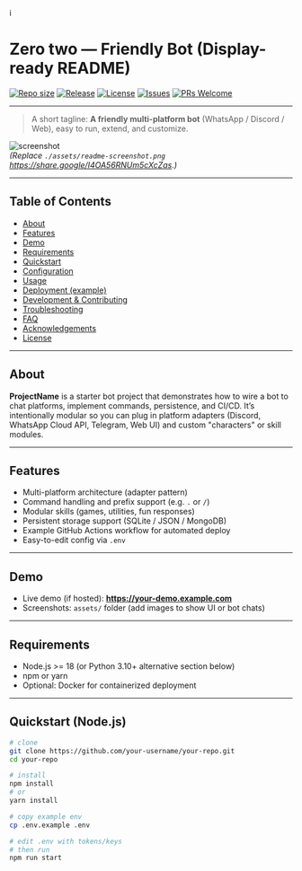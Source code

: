 i
# Zero two — Friendly Bot (Display-ready README)

[![Repo size](https://img.shields.io/github/repo-size/your-username/your-repo)](https://github.com/your-username/your-repo)
[![Release](https://img.shields.io/github/v/release/your-username/your-repo)](https://github.com/your-username/your-repo/releases)
[![License](https://img.shields.io/github/license/your-username/your-repo)](LICENSE)
[![Issues](https://img.shields.io/github/issues/your-username/your-repo)](https://github.com/your-username/your-repo/issues)
[![PRs Welcome](https://img.shields.io/badge/PRs-welcome-brightgreen.svg)](#contributing)

---

> A short tagline: **A friendly multi-platform bot** (WhatsApp / Discord / Web), easy to run, extend, and customize.

![screenshot](./assets/readme-screenshot.png)  
*(Replace `./assets/readme-screenshot.png` https://share.google/I4OA56RNUm5cXcZas.)*

---

## Table of Contents

- [About](#about)
- [Features](#features)
- [Demo](#demo)
- [Requirements](#requirements)
- [Quickstart](#quickstart)
- [Configuration](#configuration)
- [Usage](#usage)
- [Deployment (example)](#deployment-example)
- [Development & Contributing](#development--contributing)
- [Troubleshooting](#troubleshooting)
- [FAQ](#faq)
- [Acknowledgements](#acknowledgements)
- [License](#license)

---

## About

**ProjectName** is a starter bot project that demonstrates how to wire a bot to chat platforms, implement commands, persistence, and CI/CD. It’s intentionally modular so you can plug in platform adapters (Discord, WhatsApp Cloud API, Telegram, Web UI) and custom "characters" or skill modules.

---

## Features

- Multi-platform architecture (adapter pattern)
- Command handling and prefix support (e.g. `.` or `/`)
- Modular skills (games, utilities, fun responses)
- Persistent storage support (SQLite / JSON / MongoDB)
- Example GitHub Actions workflow for automated deploy
- Easy-to-edit config via `.env`

---

## Demo

- Live demo (if hosted): **https://your-demo.example.com**
- Screenshots: `assets/` folder (add images to show UI or bot chats)

---

## Requirements

- Node.js >= 18 (or Python 3.10+ alternative section below)
- npm or yarn
- Optional: Docker for containerized deployment

---

## Quickstart (Node.js)

```bash
# clone
git clone https://github.com/your-username/your-repo.git
cd your-repo

# install
npm install
# or
yarn install

# copy example env
cp .env.example .env

# edit .env with tokens/keys
# then run
npm run start 

